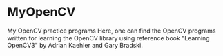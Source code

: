# MyOpenCV
My OpenCV practice programs 
Here, one can find the OpenCV programs written for learning the OpenCV library using reference book "Learning OpenCV3" by Adrian Kaehler and Gary Bradski.

